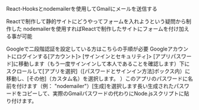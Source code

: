 React-Hooksとnodemailerを使用してGmailにメールを送信する

Reactで制作して静的サイトにどうやってフォームを入れようという疑問から制作した
nodemailerを使用すればReactで制作したサイトにフォームを付け加える事が可能

Googleで二段階認証を設定している方はこちらの手順が必要
Googleアカウントにログインする[アカウント]> [サインインとセキュリティ]> [アプリパスワード]に移動します（もう一度サインインして本人であることを確認します）下にスクロールして[アプリを選択]（[パスワードとサインイン方法]ボックス内）に移動し、[その他]（カスタム名）を選択します。 ）このアプリのパスワードに名前を付けます（例： "nodemailer"）[生成]を選択します長い生成されたパスワードをコピーして、実際のGmailパスワードの代わりにNode.jsスクリプトに貼り付けます。
